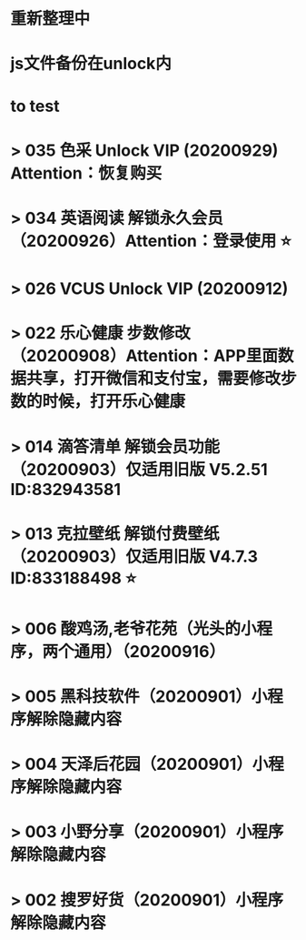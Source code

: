 # 重新整理中
# js文件备份在unlock内
# 
#
#   to test
# > 035 色采 Unlock VIP (20200929) Attention：恢复购买
# > 034 英语阅读 解锁永久会员 （20200926）Attention：登录使用 ⭐️
# > 026 VCUS Unlock VIP (20200912)
# > 022 乐心健康 步数修改 （20200908）Attention：APP里面数据共享，打开微信和支付宝，需要修改步数的时候，打开乐心健康
# > 014 滴答清单 解锁会员功能（20200903）仅适用旧版 V5.2.51 ID:832943581
# > 013 克拉壁纸 解锁付费壁纸（20200903）仅适用旧版 V4.7.3 ID:833188498 ⭐️
# > 006 酸鸡汤,老爷花苑（光头的小程序，两个通用）（20200916）
# > 005 黑科技软件（20200901）小程序解除隐藏内容  
# > 004 天泽后花园（20200901）小程序解除隐藏内容
# > 003 小野分享（20200901）小程序解除隐藏内容
# > 002 搜罗好货（20200901）小程序解除隐藏内容

